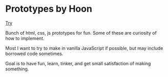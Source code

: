 # Prototypes by Hoon

[Try](https://soohoon90.github.io/incremental-game/)

Bunch of html, css, js prototypes for fun. Some of these are curiosity of how to implement.

Most I want to try to make in vanilla JavaScript if possible, but may include borrowed code sometimes.

Goal is to have fun, learn, tinker, and get small satisfaction of making something.